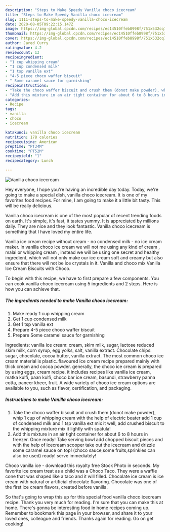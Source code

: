 ```yaml
---
description: "Steps to Make Speedy Vanilla choco icecream"
title: "Steps to Make Speedy Vanilla choco icecream"
slug: 1111-steps-to-make-speedy-vanilla-choco-icecream
date: 2020-08-05T09:22:15.147Z
image: https://img-global.cpcdn.com/recipes/ec14510ffeb8998f/751x532cq70/vanilla-choco-icecream-recipe-main-photo.jpg
thumbnail: https://img-global.cpcdn.com/recipes/ec14510ffeb8998f/751x532cq70/vanilla-choco-icecream-recipe-main-photo.jpg
cover: https://img-global.cpcdn.com/recipes/ec14510ffeb8998f/751x532cq70/vanilla-choco-icecream-recipe-main-photo.jpg
author: Jared Curry
ratingvalue: 4.2
reviewcount: 13
recipeingredient:
- "1 cup whipping cream"
- "1 cup condensed milk"
- "1 tsp vanilla ext"
- "4-5 piece choco waffer biscuit"
- " Some caramel sauce for garnishing"
recipeinstructions:
- "Take the choco waffer biscuit and crush them (donot make powder), whip 1 cup of whipping cream with the help of electric beater add 1 cup of condensed milk and 1 tsp vanilla ext mix it well, add crushed biscuit to the whipping mixture mix it lightly with spatula!"
- "Add this mixture in an air tight container for about 6 to 8 hours in freezer. Once ready! Take serving bowl add chopped biscuit pieces and with the help of icecream scooper take out the icecream and drizzle some caramel sauce on top! (choco sauce,some fruits,sprinkles can also be used) ready! serve immediately!"
categories:
- Recipe
tags:
- vanilla
- choco
- icecream

katakunci: vanilla choco icecream 
nutrition: 178 calories
recipecuisine: American
preptime: "PT34M"
cooktime: "PT52M"
recipeyield: "1"
recipecategory: Lunch

---
```



![Vanilla choco icecream](https://img-global.cpcdn.com/recipes/ec14510ffeb8998f/751x532cq70/vanilla-choco-icecream-recipe-main-photo.jpg)

Hey everyone, I hope you're having an incredible day today. Today, we're going to make a special dish, vanilla choco icecream. It is one of my favorites food recipes. For mine, I am going to make it a little bit tasty. This will be really delicious.

Vanilla choco icecream is one of the most popular of recent trending foods on earth. It's simple, it's fast, it tastes yummy. It is appreciated by millions daily. They are nice and they look fantastic. Vanilla choco icecream is something that I have loved my entire life.

Vanilla ice cream recipe without cream - no condensed milk - no ice cream maker. In vanilla choco ice cream we will not me using any kind of cream , malai or whipping cream , instead we will be using one secret and healthy ingredient, which will not only make our ice cream soft and creamy but also ensure that there will not be ice crystals in it. Vanilla and choco mix Vanilla Ice Cream Biscuits with Choco.


To begin with this recipe, we have to first prepare a few components. You can cook vanilla choco icecream using 5 ingredients and 2 steps. Here is how you can achieve that.

<!--inarticleads1-->

##### The ingredients needed to make Vanilla choco icecream:

1. Make ready 1 cup whipping cream
1. Get 1 cup condensed milk
1. Get 1 tsp vanilla ext
1. Prepare 4-5 piece choco waffer biscuit
1. Prepare  Some caramel sauce for garnishing


Ingredients: vanilla ice cream: cream, skim milk, sugar, lactose reduced skim milk, corn syrup, egg yolks, salt, vanilla extract. Chocolate chips: sugar, chocolate, cocoa butter, vanilla extract. The most common choco ice cream material is plastic..flavoured ice cream recipe prepared mainly with thick cream and cocoa powder. generally, the choco ice cream is prepared by using eggs, cream recipe. it includes recipes like vanilla ice cream, matka kulfi, paan kulfi, choco bar ice cream, basundi, strawberry panna cotta, paneer kheer, fruit. A wide variety of choco ice cream options are available to you, such as flavor, certification, and packaging. 

<!--inarticleads2-->

##### Instructions to make Vanilla choco icecream:

1. Take the choco waffer biscuit and crush them (donot make powder), whip 1 cup of whipping cream with the help of electric beater add 1 cup of condensed milk and 1 tsp vanilla ext mix it well, add crushed biscuit to the whipping mixture mix it lightly with spatula!
1. Add this mixture in an air tight container for about 6 to 8 hours in freezer. Once ready! Take serving bowl add chopped biscuit pieces and with the help of icecream scooper take out the icecream and drizzle some caramel sauce on top! (choco sauce,some fruits,sprinkles can also be used) ready! serve immediately!


Choco vanilla ice - download this royalty free Stock Photo in seconds. My favorite ice cream treat as a child was a Choco Taco. They were a waffle cone that was shaped like a taco and it will filled. Chocolate ice cream is ice cream with natural or artificial chocolate flavoring. Chocolate was one of the first ice cream flavors, created before vanilla. 

So that's going to wrap this up for this special food vanilla choco icecream recipe. Thank you very much for reading. I'm sure that you can make this at home. There's gonna be interesting food in home recipes coming up. Remember to bookmark this page in your browser, and share it to your loved ones, colleague and friends. Thanks again for reading. Go on get cooking!
